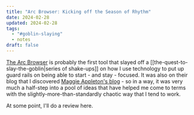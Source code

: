 ```yaml
---
title: "Arc Browser: Kicking off the Season of Rhythm"
date: 2024-02-28
updated: 2024-02-28
tags:
  - "#goblin-slaying"
  - notes
draft: false
---
```

[The Arc Browser](https://arc.net/gift/3389bea4) is probably the first tool that slayed off a [[the-quest-to-slay-the-goblin|series of shake-ups]] on how I use technology to put up guard rails on being able to start - and stay - focused. It was also on their blog that I discovered [Maggie Appleton's blog](https://arc.net/l/quote/abfpadro) - so in a way, it was very much a half-step into a pool of ideas that have helped me come to terms with the slightly-more-than-standardly chaotic way that I tend to work.

At some point, I'll do a review here.
